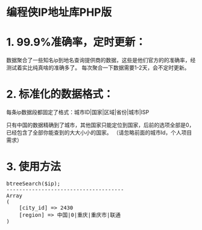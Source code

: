 # 编程侠IP地址库PHP版

# 1. 99.9%准确率，定时更新：
数据聚合了一些知名ip到地名查询提供商的数据，这些是他们官方的的准确率，经测试着实比纯真啥的准确多了。
每次聚合一下数据需要1-2天，会不定时更新。

# 2. 标准化的数据格式：
每条ip数据段都固定了格式：城市ID|国家|区域|省份|城市|ISP

只有中国的数据精确到了城市，其他国家只能定位到国家，后前的选项全部是0，已经包含了全部你能查到的大大小小的国家。 （请忽略前面的城市Id，个人项目需求）

# 3. 使用方法
<pre>
<?php
//require_once '../src/Ip2Region.class.php';//使用composer无需手动引入
//$ip2region = new \Ip2Region();//适用于命名空间
$ip2region = new Ip2Region();//适用于没有使用命名空间
$ip = '113.205.63.37';
$info = $ip2region->btreeSearch($ip);
-------------------------------------
Array
(
    [city_id] => 2430
    [region] => 中国|0|重庆|重庆市|联通
)
</pre>
